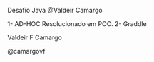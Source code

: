 Desafio Java @Valdeir Camargo

1- AD-HOC Resolucionado em POO.
2- Graddle 

Valdeir F Camargo


@camargovf

